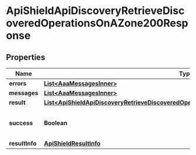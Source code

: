 

# ApiShieldApiDiscoveryRetrieveDiscoveredOperationsOnAZone200Response


## Properties

| Name | Type | Description | Notes |
|------------ | ------------- | ------------- | -------------|
|**errors** | [**List&lt;AaaMessagesInner&gt;**](AaaMessagesInner.md) |  |  |
|**messages** | [**List&lt;AaaMessagesInner&gt;**](AaaMessagesInner.md) |  |  |
|**result** | [**List&lt;ApiShieldApiDiscoveryRetrieveDiscoveredOperationsOnAZone200ResponseAllOfResultInner&gt;**](ApiShieldApiDiscoveryRetrieveDiscoveredOperationsOnAZone200ResponseAllOfResultInner.md) |  |  |
|**success** | **Boolean** | Whether the API call was successful |  |
|**resultInfo** | [**ApiShieldResultInfo**](ApiShieldResultInfo.md) |  |  [optional] |



